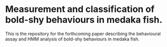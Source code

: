 # Measurement and classification of bold-shy behaviours in medaka fish.

This is the repository for the forthcoming paper describing the behavioural assay and HMM analysis of bold-shy behaviours in medaka fish.
